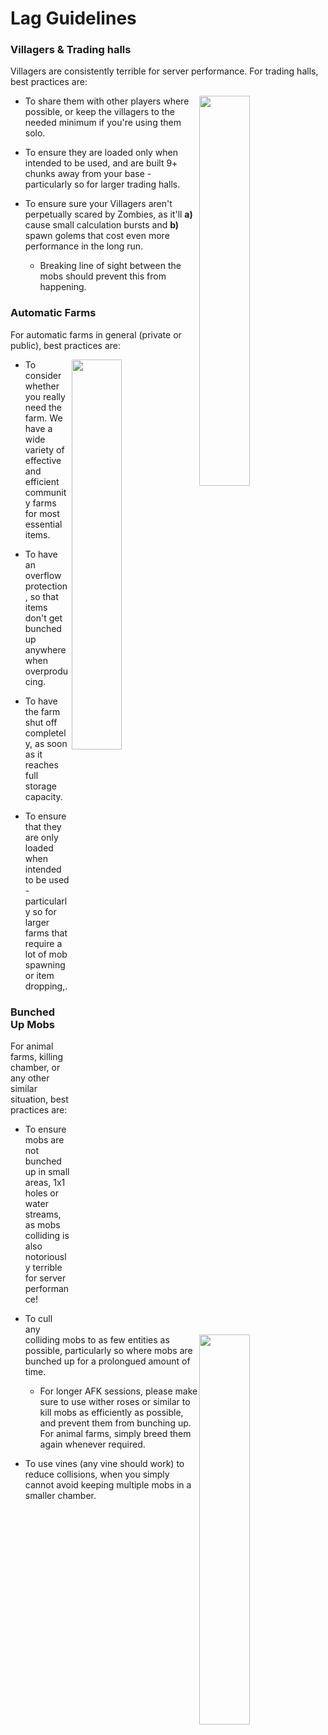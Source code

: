 # Lag Guidelines

### **Villagers & Trading halls**



Villagers are consistently terrible for server performance. For trading halls, best practices are:

<img align="right" width="40%" src="https://github.com/Slabserver/Slabserver-Documentation/assets/72826160/ac587f82-c4a2-4dca-86fc-7fa029043280"/>

* To share them with other players where possible, or keep the villagers to the needed minimum if you're using them solo.

* To ensure they are loaded only when intended to be used, and are built 9+ chunks away from your base - particularly so for larger trading halls.

* To ensure sure your Villagers aren't perpetually scared by Zombies, as it'll **a)** cause small calculation bursts and **b)** spawn golems that cost even more performance in the long run.
    *  Breaking line of sight between the mobs should prevent this from happening.



### **Automatic Farms**

For automatic farms in general (private or public), best practices are:

<img align="right" width="40%" src="https://github.com/Slabserver/Slabserver-Documentation/assets/72826160/7fe4f901-852f-4ba7-b724-164ab848a011"/>

* To consider whether you really need the farm. We have a wide variety of effective and efficient community farms for most essential items.

* To have an overflow protection, so that items don't get bunched up anywhere when overproducing.

* To have the farm shut off completely, as soon as it reaches full storage capacity.

* To ensure that they are only loaded when intended to be used - particularly so for larger farms that require a lot of mob spawning or item dropping,.

### **Bunched Up Mobs**

For animal farms, killing chamber, or any other similar situation, best practices are:

<img align="right" width="40%" src="https://github.com/Slabserver/Slabserver-Documentation/assets/72826160/0872376a-191b-43f6-81a3-3dc4f335456c"/>

* To ensure mobs are not bunched up in small areas, 1x1 holes or water streams, as mobs colliding is also notoriously terrible for server performance!

* To cull any colliding mobs to as few entities as possible, particularly so where mobs are bunched up for a prolongued amount of time. 
    * For longer AFK sessions, please make sure to use wither roses or similar to kill mobs as efficiently as possible, and prevent them from bunching up. For animal farms, simply breed them again whenever required.

* To use vines (any vine should work) to reduce collisions, when you simply cannot avoid keeping multiple mobs in a smaller chamber.

